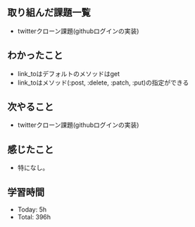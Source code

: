 ## 取り組んだ課題一覧
- twitterクローン課題(githubログインの実装)
## わかったこと
- link_toはデフォルトのメソッドはget
- link_toはメソッド(:post, :delete, :patch, :put)の指定ができる
## 次やること
- twitterクローン課題(githubログインの実装)
## 感じたこと
- 特になし。
## 学習時間
- Today: 5h
- Total: 396h